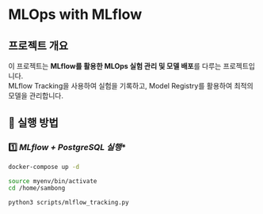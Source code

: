 # MLOps with MLflow

## 프로젝트 개요
이 프로젝트는 **MLflow를 활용한 MLOps 실험 관리 및 모델 배포**를 다루는 프로젝트입니다.  
MLflow Tracking을 사용하여 실험을 기록하고, Model Registry를 활용하여 최적의 모델을 관리합니다.  

## 📌 실행 방법

### 1️⃣ *MLflow + PostgreSQL 실행**
```bash
docker-compose up -d

source myenv/bin/activate
cd /home/sambong

python3 scripts/mlflow_tracking.py
